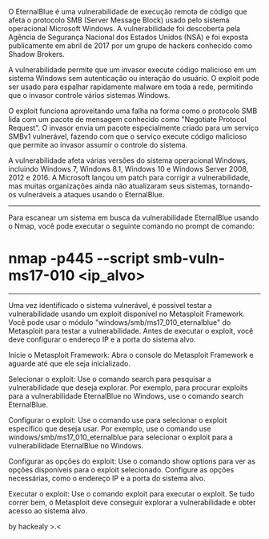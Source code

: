 O EternalBlue é uma vulnerabilidade de execução remota de código que afeta o protocolo SMB (Server Message Block) usado pelo sistema operacional Microsoft Windows. A vulnerabilidade foi descoberta pela Agência de Segurança Nacional dos Estados Unidos (NSA) e foi exposta publicamente em abril de 2017 por um grupo de hackers conhecido como Shadow Brokers.

A vulnerabilidade permite que um invasor execute código malicioso em um sistema Windows sem autenticação ou interação do usuário. O exploit pode ser usado para espalhar rapidamente malware em toda a rede, permitindo que o invasor controle vários sistemas Windows.

O exploit funciona aproveitando uma falha na forma como o protocolo SMB lida com um pacote de mensagem conhecido como "Negotiate Protocol Request". O invasor envia um pacote especialmente criado para um serviço SMBv1 vulnerável, fazendo com que o serviço execute código malicioso que permite ao invasor assumir o controle do sistema.

A vulnerabilidade afeta várias versões do sistema operacional Windows, incluindo Windows 7, Windows 8.1, Windows 10 e Windows Server 2008, 2012 e 2016. A Microsoft lançou um patch para corrigir a vulnerabilidade, mas muitas organizações ainda não atualizaram seus sistemas, tornando-os vulneráveis a ataques usando o EternalBlue.

_____________________________________________________________________________________________________________________________________________________________________


Para escanear um sistema em busca da vulnerabilidade EternalBlue usando o Nmap, você pode executar o seguinte comando no prompt de comando:

 # nmap -p445 --script smb-vuln-ms17-010 <ip_alvo>
 
 _____________________________________________________________________________________________________________________________________________________________________
 
Uma vez identificado o sistema vulnerável, é possível testar a vulnerabilidade usando um exploit disponível no Metasploit Framework. Você pode usar o módulo "windows/smb/ms17_010_eternalblue" do Metasploit para testar a vulnerabilidade. Antes de executar o exploit, você deve configurar o endereço IP e a porta do sistema alvo.

Inicie o Metasploit Framework: Abra o console do Metasploit Framework e aguarde até que ele seja inicializado.

Selecionar o exploit: Use o comando search para pesquisar a vulnerabilidade que deseja explorar. Por exemplo, para procurar exploits para a vulnerabilidade EternalBlue no Windows, use o comando search EternalBlue.

Configurar o exploit: Use o comando use para selecionar o exploit específico que deseja usar. Por exemplo, use o comando use windows/smb/ms17_010_eternalblue para selecionar o exploit para a vulnerabilidade EternalBlue no Windows.

Configurar as opções do exploit: Use o comando show options para ver as opções disponíveis para o exploit selecionado. Configure as opções necessárias, como o endereço IP e a porta do sistema alvo.

Executar o exploit: Use o comando exploit para executar o exploit. Se tudo correr bem, o Metasploit deve conseguir explorar a vulnerabilidade e obter acesso ao sistema alvo.

by hackealy >.<
